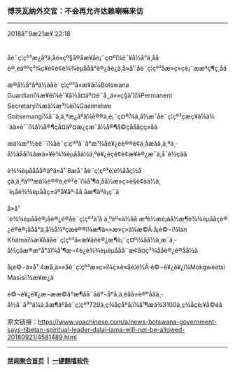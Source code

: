 ### 博茨瓦纳外交官：不会再允许达赖喇嘛来访
------------------------

<div class="published">
 <span class="date" title="ä¸­å½æ¶é´">
  <time datetime="2018-09-21T22:18:39+08:00">
   2018å¹´9æ21æ¥ 22:18
  </time>
 </span>
</div>
<br/>
<div class="wsw">
 <p>
  åè¨ç¦çº³æ¿åºä¸åé«çº§å®åæ¥åè¡¨ç¤ºï¼è¯¥å½å°ä¸ååè®¸èäººç²¾ç¥é¢è¢è¾¾èµååå°è®¿ãè¿ä¸å»å¹´åè¨ç¦çº³åæ»ç»çè¡¨ææªç¶ç¸åã
 </p>
 <p>
  æ®å½å°åªä½ãåè¨ç¦çº³å«æ¥ãï¼Botswana Guardianï¼æ¥éï¼è¯¥å½å¤äº¤é¨å¸¸ä»»ç§ä¹¦ï¼Permanent Secretaryï¼æä¼æ³½èï¼Gaeimelwe Goitsemangï¼å¨ä¸ä¸ªæ¿åºä¼è®®ä¸è¡¨ç¤ºï¼ä¸­å½æ¯åè¨ç¦çº³çæç¥ä¼ä¼´ãä»è¯´ï¼å½å®¶çå¤äº¤æ¿ç­æ¯å½å®¶å©çåååçç»åã
 </p>
 <p>
  æä¼æ³½èè¯´ï¼åè¨ç¦çº³å¨å°æ¹¾åè¥¿èè®®é¢ä¸åæâä¸ä¸ªä¸­å½âååï¼âæä»¥è¾¾èµååä½ä¸ºè¥¿èçé¢è¢æ¥è®¿æ¯ä¸å¯è½çãâ
 </p>
 <p>
  è¾¾èµåååå®äºä»å¹´8æå¨åè¨ç¦çº³é¦é½ååç½åçä¸ä¸ªäººæä¼è®®ä¸è®²è¯ï¼å¹¶ä¸åå½æ»ç»è§é¢ãä½ä¸´è¡åè¾¾èµååç±äºå¥åº·åå åæ¶äºè¡ç¨ã
 </p>
 <p>
  å»å¹´è¾¾èµååè®¡åè®¿é®åè¨ç¦çº³ä¹å ä¸ºèº«ä½åå æªè½æè¡ãå½æ¶è¾¾èµååçè®¿é®è®¡ååå°ä¸­å½å¼ºçæè®®ï¼æ¶ä»»æ»ç»ä¼æ©Â·å¡é©¬ï¼Ian Khamaï¼æ¥åãåè¨ç¦çº³å«æ¥ãéè®¿æ¶è¡¨ç¤ºï¼åå½ä¸æ¯ä¸­å½çâæ®æ°å°âï¼å¹¶æ¬¢è¿è¾¾èµèµååå¨æ¢å¤ç²¾ååè®¿é®åå½ã
 </p>
 <p>
  å¡é©¬ä»å¹´4æå¸ä»»åè¨ç¦çº³æ»ç»ï¼ç±è«åé¦é½Â·é©¬è¥¿è¥¿ï¼Mokgweetsi Masisiï¼æ¥æ¿ã
 </p>
 <p>
  é©¬è¥¿è¥¿æ¬ææ©äºæ¶åå¨åäº¬åºå¸­ä¸­éåå±è®ºåãä¸­å½å¨å³°ä¼ä¸åæ¶äºåè¨ç¦çº³729ä¸ç¾åçåºå¡ï¼å¹¶æä¾3100ä¸ç¾åçè¡¥å©éã
 </p>
</div>

原文链接：https://www.voachinese.com/a/news-botswana-government-says-tibetan-spiritual-leader-dalai-lama-will-not-be-allowed-20180921/4581489.html


------------------------
#### [禁闻聚合首页](https://github.com/gfw-breaker/banned-news/blob/master/README.md) &nbsp;|&nbsp;  [一键翻墙软件](https://github.com/gfw-breaker/nogfw/blob/master/README.md)